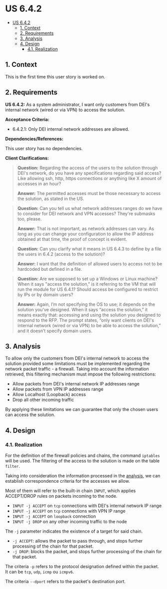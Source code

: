 # US 6.4.2

<!-- TOC -->
* [US 6.4.2](#us-642)
  * [1. Context](#1-context)
  * [2. Requirements](#2-requirements)
  * [3. Analysis](#3-analysis)
  * [4. Design](#4-design)
    * [4.1. Realization](#41-realization)
<!-- TOC -->


## 1. Context

This is the first time this user story is worked on.

## 2. Requirements

**US 6.4.2:** As a system administrator, I want only customers from DEI's internal network (wired or via VPN) to access the solution.

**Acceptance Criteria:**

- 6.4.2.1: Only DEI internal network addresses are allowed.

**Dependencies/References:**

This user story has no dependencies.

**Client Clarifications:**

> **Question:** Regarding the access of the users to the solution through DEI's network, do you have any specifications 
regarding said access? Like allowing ssh, http, https connections or anything like X amount of accesses in an hour?
>
> **Answer:** The permitted accesses must be those necessary to access the solution, as stated in the US.

> **Question:** Can you tell us what network addresses ranges do we have to consider for DEI network and VPN accesses? They're submasks too, please.
> 
> **Answer:** That is not important, as network addresses can vary. As long as you can change your configuration to allow the IP address obtained at that time, the proof of concept is evident.

> **Question:** Can you clarify what it means in US 6.4.3 to define by a file the users in 6.4.2 (access to the solution)?
>
> **Answer:** I want that the definition of allowed users to access not to be hardcoded but defined in a file.

> **Question:** Are we supposed to set up a Windows or Linux machine? When it says "access the solution," is it referring to the VM that will run the module for US 6.4.1? Should access be configured to restrict by IPs or by domain users?
>
> **Answer:** Again, I’m not specifying the OS to use; it depends on the solution you’ve designed. When it says “access the solution,” it means exactly that: accessing and using the solution you designed to respond to the RFP. The prompt states, “only want clients on DEI's internal network (wired or via VPN) to be able to access the solution,” and it doesn’t specify domain users.


## 3. Analysis

To allow only the customers from DEI's internal network to access the solution provided some limitations must be implemented
regarding the network packet traffic - a firewall. Taking into account the information retrieved, this filtering mechanism
must impose the following restrictions:

- Allow packets from DEI's internal network IP addresses range
- Allow packets from VPN IP addresses range
- Allow Localhost (Loopback) access
- Drop all other incoming traffic

By applying these limitations we can guarantee that only the chosen users can access the solution.

## 4. Design

### 4.1. Realization

For the definition of the firewall policies and chains, the command `iptables` will be used. The filtering of the access to
the solution is made on the table `filter`.

Taking into consideration the information processed in the [analysis](#3-analysis), we can establish correspondence criteria
for the accesses we allow.

Most of them will refer to the built-in chain `INPUT`, which applies ACCEPT/DROP rules on packets incoming to the node.

* `INPUT -j ACCEPT` on `tcp` connections with DEI's internal network IP range
* `INPUT -j ACCEPT` on `tcp` connections with VPN IP range
* `INPUT -j ACCEPT` on `loopback` connection
* `INPUT -j DROP` on any other incoming traffic to the node

The `-j` parameter indicates the existence of a target for said chain.

* `-j ACCEPT`: allows the packet to pass through, and stops further processing of the chain for that packet.
* `-j DROP`: blocks the packet, and stops further processing of the chain for that packet.

The criteria `-p` refers to the protocol designation defined within the packet. It can be `tcp`, `udp`, `icmp` ou `icmpv6`.

The criteria `--dport` refers to the packet's destination port.
